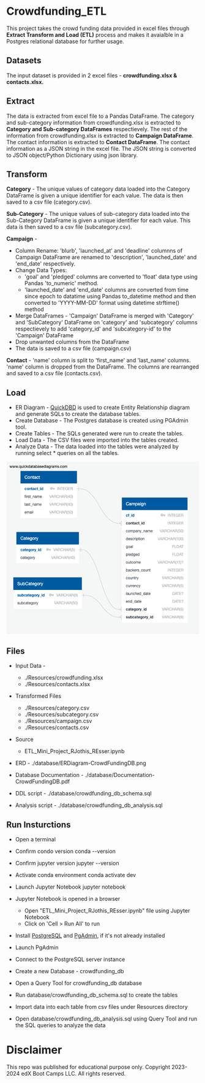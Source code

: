 # Crowdfunding_ETL

This project takes the crowd funding data provided in excel files through **Extract Transform and Load (ETL)** process and makes it avaialble in a Postgres relational database for further usage. 

## Datasets

The input dataset is provided in 2 excel files - **crowdfunding.xlsx & contacts.xlsx.**

## Extract

The data is extracted from excel file to a Pandas DataFrame.
The category and sub-category information from crowdfunding.xlsx is extracted to **Category and Sub-category DataFrames** respectievely.
The rest of the information from crowdfunding.xlsx is extracted to **Campaign DataFrame**.
The contact information is extracted to **Contact DataFrame**. The contact information as a JSON string in the excel file. The JSON string is converted to JSON object/Python Dictionary using json library.  


## Transform

**Category** - The unique values of category data loaded into the Category DataFrame is given a unique identifier for each value. The data is then saved to a csv file (category.csv). 

**Sub-Category** - The unique values of sub-category data loaded into the Sub-Category DataFrame is given a unique identifier for each value. This data is then saved to a csv file (subcategory.csv).

**Campaign** - 
  * Column Rename: 'blurb', 'launched_at' and 'deadline' columnns of Campaign DataFrame are renamed to 'description', 'launched_date' and 'end_date' respectively.
  * Change Data Types:
    - 'goal' and 'pledged' columns are converted to 'float' data type using Pandas 'to_numeric' method.
    - 'launched_date' and 'end_date' columns are converted from time since epoch to datatime using Pandas to_datetime method and then converted to 'YYYY-MM-DD' format using datetime strftime() method
  * Merge DataFrames - 'Campaign' DataFrame is merged with 'Category' and 'SubCategory' DataFrame on 'category' and 'subcategory' columns respectievely to add 'category_id' and 'subcategory-id' to the 'Campaign' DataFrame
  * Drop unwanted columns from the DataFrame
  * The data is saved to a csv file (campaign.csv)

**Contact** - 'name' column is split to 'first_name' and 'last_name' columns. 'name' column is dropped from the DataFrame. The columns are rearranged and saved to a csv file (contacts.csv).  
  
## Load
  * ER Diagram - [QuickDBD](https://www.quickdatabasediagrams.com/) is used to create Entity Relationship diagram and generate SQLs to create the database tables.
  * Create Database - The Postgres database is created using PGAdmin tool.
  * Create Tables - The SQLs generated were run to create the tables.
  * Load Data - The CSV files were imported into the tables created.
  * Analyze Data - The data loaded into the tables were analyzed by running select * queries on all the tables.

![Image Info](./database/ERDiagram-CrowdFundingDB.png)

## Files

* Input Data -
   - ./Resources/crowdfunding.xlsx
   - ./Resources/contacts.xlsx

* Transformed Files
  - ./Resources/category.csv
  - ./Resources/subcategory.csv
  - ./Resources/campaign.csv
  - ./Resources/contacts.csv

* Source
  - ETL_Mini_Project_RJothis_REsser.ipynb 

* ERD - ./database/ERDiagram-CrowdFundingDB.png

* Database Documentation - ./database/Documentation-CrowdFundingDB.pdf

* DDL script - ./database/crowdfunding_db_schema.sql

* Analysis script - ./database/crowdfunding_db_analysis.sql
 

## Run Insturctions

* Open a terminal
* Confirm condo version
  conda --version
* Confirm jupyter version
  jupyter --version
* Activate conda environment
  conda activate dev
* Launch Jupyter Notebook
  jupyter notebook
* Jupyter Notebook is opened in a browser
  - Open "ETL_Mini_Project_RJothis_REsser.ipynb" file using Jupyter Notebook
  - Click on 'Cell > Run All' to run

* Install [PostgreSQL](https://www.postgresql.org/) and [PgAdmin](https://www.pgadmin.org/), if it's not already installed
* Launch PgAdmin
* Connect to the PostgreSQL server instance
* Create a new Database - crowdfunding_db
* Open a Query Tool for crowdfunding_db database
* Run database/crowdfunding_db_schema.sql to create the tables
* Import data into each table from csv files under Resources directory
* Open database/crowdfunding_db_analysis.sql using Query Tool and run the SQL queries to analyze the data
    
# Disclaimer
This repo was published for educational purpose only. Copyright 2023-2024 edX Boot Camps LLC. All rights reserved.



